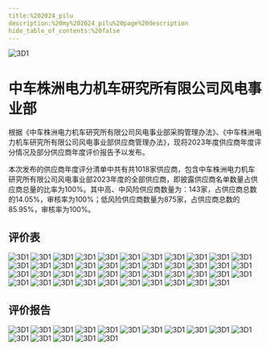 ```yaml
---
title:%202024_pilu
description:%20my%202024_pilu%20page%20description
hide_table_of_contents:%20false
---
```

![3D1](../../docs/img/东阳2/logo_中车.png)
#  中车株洲电力机车研究所有限公司风电事业部


根据《中车株洲电力机车研究所有限公司风电事业部采购管理办法》、《中车株洲电力机车研究所有限公司风电事业部供应商管理办法》，现将2023年度供应商年度评分情况及部分供应商年度评价报告予以发布。

本次发布的供应商年度评分清单中共有共1018家供应商，包含中车株洲电力机车研究所有限公司风电事业部2023年度的全部供应商，即披露供应商名单数量占供应商总量的比率为100%。其中高、中风险供应商数量为：143家，占供应商总数的14.05%，审核率为100%；低风险供应商数量为875家，占供应商总数的85.95%，审核率为100%。

## 评价表
![3D1](../../docs/img/东阳2/1评价表%20(1).png)
![3D1](../../docs/img/东阳2/1评价表%20(2).png)
![3D1](../../docs/img/东阳2/1评价表%20(3).png)
![3D1](../../docs/img/东阳2/1评价表%20(4).png)
![3D1](../../docs/img/东阳2/1评价表%20(5).png)
![3D1](../../docs/img/东阳2/1评价表%20(6).png)
![3D1](../../docs/img/东阳2/1评价表%20(7).png)
![3D1](../../docs/img/东阳2/1评价表%20(8).png)
![3D1](../../docs/img/东阳2/1评价表%20(9).png)
![3D1](../../docs/img/东阳2/1评价表%20(10).png)
![3D1](../../docs/img/东阳2/1评价表%20(11).png)
![3D1](../../docs/img/东阳2/1评价表%20(12).png)
![3D1](../../docs/img/东阳2/1评价表%20(13).png)
![3D1](../../docs/img/东阳2/1评价表%20(14).png)
![3D1](../../docs/img/东阳2/1评价表%20(15).png)
![3D1](../../docs/img/东阳2/1评价表%20(16).png)
![3D1](../../docs/img/东阳2/1评价表%20(17).png)
![3D1](../../docs/img/东阳2/1评价表%20(18).png)
![3D1](../../docs/img/东阳2/1评价表%20(19).png)
![3D1](../../docs/img/东阳2/1评价表%20(20).png)
![3D1](../../docs/img/东阳2/1评价表%20(21).png)
![3D1](../../docs/img/东阳2/1评价表%20(22).png)
![3D1](../../docs/img/东阳2/1评价表%20(23).png)
![3D1](../../docs/img/东阳2/1评价表%20(24).png)
![3D1](../../docs/img/东阳2/1评价表%20(25).png)
![3D1](../../docs/img/东阳2/1评价表%20(26).png)
![3D1](../../docs/img/东阳2/1评价表%20(27).png)
![3D1](../../docs/img/东阳2/1评价表%20(28).png)
![3D1](../../docs/img/东阳2/1评价表%20(29).png)
![3D1](../../docs/img/东阳2/1评价表%20(30).png)
![3D1](../../docs/img/东阳2/1评价表%20(31).png)
![3D1](../../docs/img/东阳2/1评价表%20(32).png)
![3D1](../../docs/img/东阳2/1评价表%20(33).png)
![3D1](../../docs/img/东阳2/1评价表%20(34).png)
![3D1](../../docs/img/东阳2/1评价表%20(35).png)
![3D1](../../docs/img/东阳2/1评价表%20(36).png)
![3D1](../../docs/img/东阳2/1评价表%20(37).png)
![3D1](../../docs/img/东阳2/1评价表%20(38).png)
![3D1](../../docs/img/东阳2/1评价表%20(39).png)
![3D1](../../docs/img/东阳2/1评价表%20(40).png)
![3D1](../../docs/img/东阳2/1评价表%20(41).png)
![3D1](../../docs/img/东阳2/1评价表%20(42).png)
![3D1](../../docs/img/东阳2/1评价表%20(43).png)
## 评价报告
![3D1](../../docs/img/东阳2/2评价报告%20(1).png)
![3D1](../../docs/img/东阳2/2评价报告%20(2).png)
![3D1](../../docs/img/东阳2/2评价报告%20(3).png)
![3D1](../../docs/img/东阳2/2评价报告%20(4).png)
![3D1](../../docs/img/东阳2/2评价报告%20(5).png)
![3D1](../../docs/img/东阳2/2评价报告%20(6).png)
![3D1](../../docs/img/东阳2/2评价报告%20(7).png)
![3D1](../../docs/img/东阳2/2评价报告%20(8).png)
![3D1](../../docs/img/东阳2/2评价报告%20(9).png)
![3D1](../../docs/img/东阳2/2评价报告%20(10).png)
![3D1](../../docs/img/东阳2/2评价报告%20(11).png)
![3D1](../../docs/img/东阳2/2评价报告%20(12).png)
![3D1](../../docs/img/东阳2/2评价报告%20(13).png)
![3D1](../../docs/img/东阳2/2评价报告%20(14).png)
![3D1](../../docs/img/东阳2/2评价报告%20(15).png)
![3D1](../../docs/img/东阳2/2评价报告%20(16).png)
